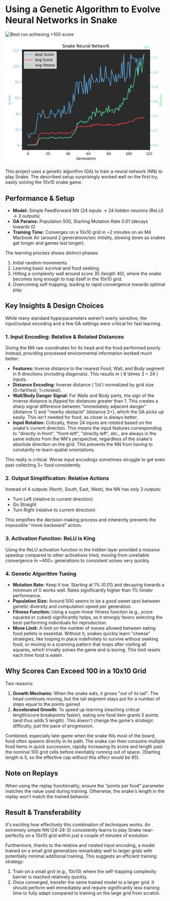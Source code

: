 # Using a Genetic Algorithm to Evolve Neural Networks in Snake

![Best run achieving >100 score](images/snake.gif)

![Evolution for a population of 500 snakes in a 10x10 grid](images/showcase_graph.png)

This project uses a genetic algorithm (GA) to train a neural network (NN) to play Snake. The described setup surprisingly worked well on the first try, easily solving the 10x10 snake game.

## Performance & Setup

-   **Model:** Simple Feedforward NN (24 inputs -> 24 hidden neurons (ReLU) -> 3 outputs)
-   **GA Params:** Population 500, Starting Mutation Rate 0.01 (decays towards 0)
-   **Training Time:** Converges on a 10x10 grid in ~2 minutes on an M4 Macbook Air (around 2 generations/sec initially, slowing down as snakes get longer and games last longer).

The learning process shows distinct phases:
1.  Initial random movements.
2.  Learning basic survival and food seeking.
3.  Hitting a complexity wall around score 35 (length 40), where the snake becomes long enough to trap itself in the 10x10 grid.
4.  Overcoming self-trapping, leading to rapid convergence towards optimal play.

## Key Insights & Design Choices

While many standard hyperparameters weren't overly sensitive, the input/output encoding and a few GA settings were critical for fast learning.

### 1. Input Encoding: Relative & Rotated Distances

Giving the NN raw coordinates for its head and the food performed poorly. Instead, providing processed environmental information worked much better:

-   **Features:** Inverse distance to the nearest Food, Wall, and Body segment in 8 directions (including diagonals). This results in \( 8 \times 3 = 24 \) inputs.
-   **Distance Encoding:** Inverse distance \( 1/d \) normalized by grid size (0=farthest, 1=closest).
-   **Wall/Body Danger Signal:** For Walls and Body parts, the sign of the inverse distance is *flipped* for distances greater than 1. This creates a sharp signal difference between "immediately adjacent danger" (distance 1) and "nearby obstacle" (distance 2+), which the GA picks up easily. This isn't needed for food, as closer is always better.
-   **Input Rotation:** Critically, these 24 inputs are *rotated* based on the snake's current direction. This means the input features corresponding to "directly in front", "front-left", "directly left", etc., are always in the same indices from the NN's perspective, regardless of the snake's absolute direction on the grid. This prevents the NN from having to constantly re-learn spatial orientations.

This really is critical. Worse input encodings sometimes struggle to get even past collecting 3+ food consistently.

### 2. Output Simplification: Relative Actions

Instead of 4 outputs (North, South, East, West), the NN has only 3 outputs:
-   Turn Left (relative to current direction)
-   Go Straight
-   Turn Right (relative to current direction)

This simplifies the decision-making process and inherently prevents the impossible "move backward" action.

### 3. Activation Function: ReLU is King

Using the ReLU activation function in the hidden layer provided a *massive* speedup compared to other activations tried, moving from unreliable convergence in ~400+ generations to consistent solves very quickly.

### 4. Genetic Algorithm Tuning

-   **Mutation Rate:** Keep it low. Starting at 1% (0.01) and decaying towards a minimum of 0 works well. Rates significantly higher than 1% hinder performance.
-   **Population Size:** Around 500 seems to be a good sweet spot between genetic diversity and computation speed per generation.
-   **Fitness Function:** Using a super-linear fitness function (e.g., score squared or cubed) significantly helps, as it strongly favors selecting the best-performing individuals for reproduction.
-   **Move Limit:** A limit on the number of moves allowed between eating food pellets is essential. Without it, snakes quickly learn "cheese" strategies, like looping in place indefinitely to survive without seeking food, or moving in a scanning pattern that loops after visiting all squares, which trivially solves the game and is boring. This limit resets each time food is eaten.

## Why Scores Can Exceed 100 in a 10x10 Grid

Two reasons:

1.  **Growth Mechanic:** When the snake eats, it grows "out of its tail". The head continues moving, but the tail segment stays put for a number of steps equal to the points gained.
2.  **Accelerated Growth:** To speed up learning (reaching critical length/score breakpoints faster), eating one food item grants 5 points (and thus adds 5 length). This doesn't change the game's strategic difficulty, just the pace of progression.

Combined, especially late-game when the snake fills most of the board, food often spawns directly in its path. The snake can then consume multiple food items in quick succession, rapidly increasing its score and length past the nominal 100 grid cells before inevitably running out of space. (Starting length is 5, so the effective cap without this effect would be 95).

## Note on Replays

When using the replay functionality, ensure the "points per food" parameter matches the value used during training. Otherwise, the snake's length in the replay won't match the trained behavior.

## Result & Transferability

It's exciting how effectively this combination of techniques works. An extremely simple NN (24-24-3) consistently learns to play Snake near-perfectly on a 10x10 grid within just a couple of minutes of evolution.

Furthermore, thanks to the relative and rotated input encoding, a model trained on a small grid generalizes remarkably well to larger grids with potentially minimal additional training. This suggests an efficient training strategy:

1.  Train on a small grid (e.g., 10x10) where the self-trapping complexity barrier is reached relatively quickly.
2.  Once converged, transfer the same trained model to a larger grid. It should perform well immediately and require significantly less training time to fully adapt compared to training on the large grid from scratch.
